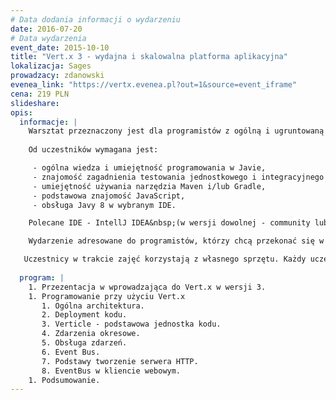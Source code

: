```yaml
---
# Data dodania informacji o wydarzeniu
date: 2016-07-20
# Data wydarzenia
event_date: 2015-10-10
title: "Vert.x 3 - wydajna i skalowalna platforma aplikacyjna"
lokalizacja: Sages
prowadzacy: zdanowski
evenea_link: "https://vertx.evenea.pl?out=1&source=event_iframe"
cena: 219 PLN
slideshare:
opis:
  informacje: |
    Warsztat przeznaczony jest dla programistów z ogólną i ugruntowaną wiedzą na temat Javy, chcących poznać najnowsze narzędzie do tworzenia wydajnych i skalowalnych aplikacji backendowych.
    
    Od uczestników wymagana jest:

     - ogólna wiedza i umiejętność programowania w Javie,
     - znajomość zagadnienia testowania jednostkowego i integracyjnego aplikacji,
     - umiejętność używania narzędzia Maven i/lub Gradle,
     - podstawowa znajomość JavaScript,
     - obsługa Javy 8 w wybranym IDE.

    Polecane IDE - IntellJ IDEA&nbsp;(w wersji dowolnej - community lub enterprise).

    Wydarzenie adresowane do programistów, którzy chcą przekonać się w praktyce na czym polega efektywność w programowaniu aplikacji we frameworku AngularJS i zdobyć wiedzę potrzebną do rozpoczęcia pracy z tym narzędziem.

   Uczestnicy w trakcie zajęć korzystają z własnego sprzętu. Każdy uczestnik otrzymuje certyfikat uczestnictwa w warsztatach w formie elektronicznej.
                                       
  program: |
    1. Przezentacja w wprowadzająca do Vert.x w wersji 3.
    1. Programowanie przy użyciu Vert.x
       1. Ogólna architektura.
       2. Deployment kodu.
       3. Verticle - podstawowa jednostka kodu.
       4. Zdarzenia okresowe.
       5. Obsługa zdarzeń.
       6. Event Bus.
       7. Podstawy tworzenie serwera HTTP.
       8. EventBus w kliencie webowym.
    1. Podsumowanie.
---
```

